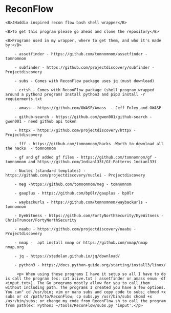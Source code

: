 # ReconFlow

    <B>JHaddix inspired recon flow bash shell wrapper</B> 

    <B>To get this program please go ahead and clone the repository</B>

    <B>Programs used in my wrapper, where to get them, and who it's made by:</B>
        
        - assetfinder - https://github.com/tomnomnom/assetfinder - tomnomnom

        - subfinder - https://github.com/projectdiscovery/subfinder - Projectdiscovery 

        - subs - Comes with ReconFlow package uses jq (must download)

        - crtsh - Comes with ReconFlow package (shell program wrapped around a python3 program) Install python3 and pip3 install -r requierments.txt

        - amass - https://github.com/OWASP/Amass  - Jeff Foley and OWASP

        - github-search - https://github.com/gwen001/github-search - gwen001 - need github api token

        - httpx - https://github.com/projectdiscovery/httpx - Projectdiscovery

        - fff - https://github.com/tomnomnom/hacks -Worth to download all the hacks  - tomnomnom 

        - gf and gf added gf files - https://github.com/tomnomnom/gf - tomnomnom and https://github.com/1ndianl33t/Gf-Patterns 1ndianl33t

        - Nuclei (standard templates) - https://github.com/projectdiscovery/nuclei - Projectdiscovery

        - meg -https://github.com/tomnomnom/meg - tomnomnom

        - gauplus - https://github.com/bp0lr/gauplus - bp0lr

        - waybackurls - https://github.com/tomnomnom/waybackurls - tomnomnom

        - EyeWitness - https://github.com/FortyNorthSecurity/EyeWitness - ChrisTruncer/FortyNorthSecurity

        - naabu - https://github.com/projectdiscovery/naabu - Projectdiscovery

        - nmap -  apt install nmap or https://github.com/nmap/nmap nmap.org

        - jq - https://stedolan.github.io/jq/download/

        - python3 - https://docs.python-guide.org/starting/install3/linux/
    
         <p> When using these programs I have it setup so all I have to do is call the program (ex: cat alive.txt | assetfinder or amass enum -df <input.txt>). The Go programs mostly allow for you to call them without including path. The programs I created you have a few options. You can" cd /usr/bin; vim or nano subs and copy code to subs; chmod +x subs or cd /path/to/ReconFlow; cp subs.py /usr/bin/subs chomd +x /usr/bin/subs; or change my code from ReconFlow.sh to call the program from path(ex: Python3 ~/tools/ReconFlow/subs.py 'input'.</p>
       
  
  
  
